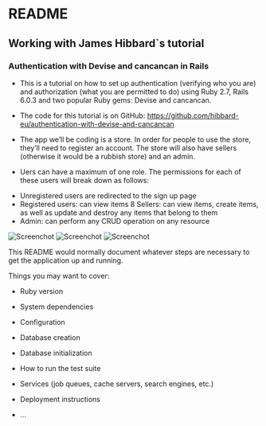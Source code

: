 # README
## Working with James Hibbard`s tutorial

### Authentication with Devise and cancancan in Rails

- This is a tutorial on how to set up authentication (verifying who you are) and authorization (what you are permitted to do) using Ruby 2.7, Rails 6.0.3 and two popular Ruby gems: Devise and cancancan.

- The code for this tutorial is on GitHub: https://github.com/hibbard-eu/authentication-with-devise-and-cancancan

- The app we’ll be coding is a store. In order for people to use the store, they’ll need to register an account. The store will also have sellers (otherwise it would be a rubbish store) and an admin.

- Uers can have a maximum of one role. The permissions for each of these users will break down as follows:

* Unregistered users are redirected to the sign up page
* Registered users: can view items
8 Sellers: can view items, create items, as well as update and destroy any items that belong to them
* Admin: can perform any CRUD operation on any resource

![Screenchot](https://rawcdn.githack.com/Laguna1/store/56207a884e55449ba067344c94d3cb067a36b41d/app/assets/images/Screenshot.png)
![Screenchot](https://rawcdn.githack.com/Laguna1/store/56207a884e55449ba067344c94d3cb067a36b41d/app/assets/images/2Screenshot.png)
![Screenchot](https://rawcdn.githack.com/Laguna1/store/56207a884e55449ba067344c94d3cb067a36b41d/app/assets/images/3Screenshot.png)




This README would normally document whatever steps are necessary to get the
application up and running.

Things you may want to cover:

* Ruby version

* System dependencies

* Configuration

* Database creation

* Database initialization

* How to run the test suite

* Services (job queues, cache servers, search engines, etc.)

* Deployment instructions

* ...
